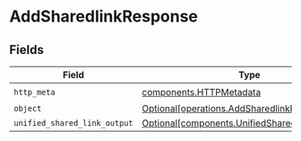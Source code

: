 # AddSharedlinkResponse


## Fields

| Field                                                                                                  | Type                                                                                                   | Required                                                                                               | Description                                                                                            |
| ------------------------------------------------------------------------------------------------------ | ------------------------------------------------------------------------------------------------------ | ------------------------------------------------------------------------------------------------------ | ------------------------------------------------------------------------------------------------------ |
| `http_meta`                                                                                            | [components.HTTPMetadata](../../models/components/httpmetadata.md)                                     | :heavy_check_mark:                                                                                     | N/A                                                                                                    |
| `object`                                                                                               | [Optional[operations.AddSharedlinkResponseBody]](../../models/operations/addsharedlinkresponsebody.md) | :heavy_minus_sign:                                                                                     | N/A                                                                                                    |
| `unified_shared_link_output`                                                                           | [Optional[components.UnifiedSharedLinkOutput]](../../models/components/unifiedsharedlinkoutput.md)     | :heavy_minus_sign:                                                                                     | N/A                                                                                                    |